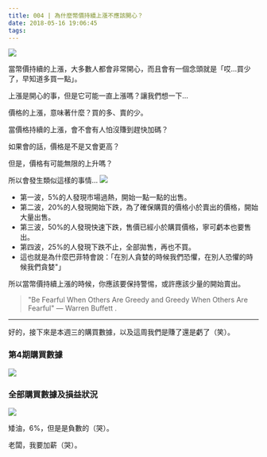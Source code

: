 ```yaml
---
title: 004 | 為什麼幣價持續上漲不應該開心？
date: 2018-05-16 19:06:45
tags:
---
```


![](https://firebasestorage.googleapis.com/v0/b/blog-1f60b.appspot.com/o/004-p0.png?alt=media&token=9259ae01-12be-4ec1-9d3f-85a2b0fc8bae)

當幣價持續的上漲，大多數人都會非常開心，而且會有一個念頭就是「哎…買少了，早知道多買一點」。

上漲是開心的事，但是它可能一直上漲嗎？讓我們想一下…


價格的上漲，意味著什麼？買的多、賣的少。

當價格持續的上漲，會不會有人怕沒賺到趕快加碼？

如果會的話，價格是不是又會更高？

但是，價格有可能無限的上升嗎？

所以會發生類似這樣的事情…
![](https://firebasestorage.googleapis.com/v0/b/blog-1f60b.appspot.com/o/004-p1.png?alt=media&token=3209f554-9f5d-4bf2-be8b-11f500a7d102)
- 第一波，5%的人發現市場過熱，開始一點一點的出售。
- 第二波，20%的人發現開始下跌，為了確保購買的價格小於賣出的價格，開始大量出售。
- 第三波，50%的人發現快速下跌，售價已經小於購買價格，寧可虧本也要售出。
- 第四波，25%的人發現下跌不止，全部拋售，再也不買。
- 這也就是為什麼巴菲特會說：「在別人貪婪的時候我們恐懼，在別人恐懼的時候我們貪婪"」

所以當幣價持續上漲的時候，你應該要保持警惕，或許應該少量的開始賣出。
> "Be Fearful When Others Are Greedy and Greedy When Others Are Fearful" — Warren Buffett .

***
好的，接下來是本週三的購買數據，以及這周我們是賺了還是虧了（笑）。

### 第4期購買數據
![](https://firebasestorage.googleapis.com/v0/b/blog-1f60b.appspot.com/o/%E8%B4%AD%E4%B9%B0%E6%95%B0%E6%8D%AE004.png?alt=media&token=d41464d8-4e3e-4177-85ea-5461baf959d2)

### 全部購買數據及損益狀況
![](https://firebasestorage.googleapis.com/v0/b/blog-1f60b.appspot.com/o/%E5%85%A8%E9%83%A8%E8%B4%AD%E4%B9%B0%E6%95%B0%E6%8D%AE%E5%8F%8A%E6%8D%9F%E7%9B%8A%E7%8A%B6%E5%86%B5004.png?alt=media&token=b515d014-61d5-4394-82c7-b7c0e96b1046)

矮油，6%，但是是負數的（哭）。

老闆，我要加薪（哭）。